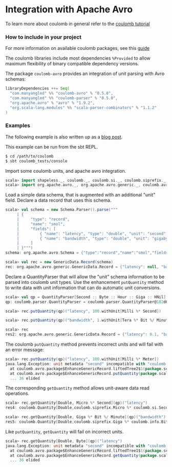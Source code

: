 # Integration with Apache Avro

To learn more about coulomb in general refer to the
[coulomb tutorial](../README.md#tutorial)

### How to include in your project

For more information on available coulomb packages, see this
[guide](../README.md#how-to-include-coulomb-in-your-project)

The coulomb libraries include most dependencies `%Provided` to allow maximum flexibility
of binary compatible dependency versions.

The package `coulomb-avro` provides an integration of unit parsing with Avro schemas:
```scala
libraryDependencies ++= Seq(
  "com.manyangled" %% "coulomb-avro" % "0.5.0",
  "com.manyangled" %% "coulomb-parser" % "0.5.0",
  "org.apache.avro" % "avro" % "1.9.2",
  "org.scala-lang.modules" %% "scala-parser-combinators" % "1.1.2"
)
```

### Examples

The following example is also written up as a
[blog post](http://erikerlandson.github.io/blog/2019/05/23/unit-types-for-avro-schema-integrating-avro-with-coulomb/).

This example can be run from the sbt REPL.
```bash
$ cd /path/to/coulomb
$ sbt coulomb_tests/console
```

Import some coulomb units, and apache avro integration.
```scala
scala> import shapeless._, coulomb._, coulomb.si._, coulomb.siprefix._, coulomb.info._, coulomb.time._, coulomb.parser._
scala> import org.apache.avro._, org.apache.avro.generic._, coulomb.avro._
```

Load a simple data schema, that is augmented with an additional "unit" field.
Declare a data record that uses this schema.
```scala
scala> val schema = new Schema.Parser().parse("""
     | {
     |     "type": "record",
     |     "name": "smol",
     |     "fields": [
     |         { "name": "latency", "type": "double", "unit": "second" },
     |         { "name": "bandwidth", "type": "double", "unit": "gigabyte / second" }
     |     ]
     | }""")
schema: org.apache.avro.Schema = {"type":"record","name":"smol","fields":[{"name":"latency","type":"double","unit":"second"},{"name":"bandwidth","type":"double","unit":"gigabyte / second"}]}

scala> val rec = new GenericData.Record(schema)
rec: org.apache.avro.generic.GenericData.Record = {"latency": null, "bandwidth": null}
```

Declare a QuantityParser that will allow the "unit" schema information to be parsed into coulomb unit types.
Use the enhancement `putQuantity` method to write data with unit information that can do automatic unit conversions.
```scala
scala> val qp = QuantityParser[Second :: Byte :: Hour :: Giga :: HNil]
qp: coulomb.parser.QuantityParser = coulomb.parser.QuantityParser@182d67f2

scala> rec.putQuantity(qp)("latency", 100.withUnit[Milli %* Second])

scala> rec.putQuantity(qp)("bandwidth", 1.withUnit[Tera %* Bit %/ Minute])

scala> rec
res2: org.apache.avro.generic.GenericData.Record = {"latency": 0.1, "bandwidth": 2.0833333333333335}
```

The coulomb `putQuantity` method prevents incorrect units and will fail with an error message:
```scala
scala> rec.putQuantity(qp)("latency", 100.withUnit[Milli %* Meter])
java.lang.Exception: unit metadata "second" incompatible with "coulomb.%*[coulomb.siprefix.Milli, coulomb.si.Meter]"
  at coulomb.avro.package$EnhanceGenericRecord.liftedTree2$1(package.scala:99)
  at coulomb.avro.package$EnhanceGenericRecord.putQuantity(package.scala:96)
  ... 36 elided
```

The corresponding `getQuantity` method allows unit-aware data read operations.
```scala
scala> rec.getQuantity[Double, Micro %* Second](qp)("latency")
res4: coulomb.Quantity[Double,coulomb.siprefix.Micro %* coulomb.si.Second] = Quantity(100000.0)

scala> rec.getQuantity[Double, Giga %* Bit %/ Minute](qp)("bandwidth")
res5: coulomb.Quantity[Double,coulomb.siprefix.Giga %* coulomb.info.Bit %/ coulomb.time.Minute] = Quantity(1000.0000000000001)
```

Like `putQuantity`, `getQuantity` will fail on incorrect units.
```scala
scala> rec.getQuantity[Double, Byte](qp)("latency")
java.lang.Exception: unit metadata "second" incompatible with "coulomb.info.Byte"
  at coulomb.avro.package$EnhanceGenericRecord.liftedTree1$1(package.scala:57)
  at coulomb.avro.package$EnhanceGenericRecord.getQuantity(package.scala:54)
  ... 36 elided
```
